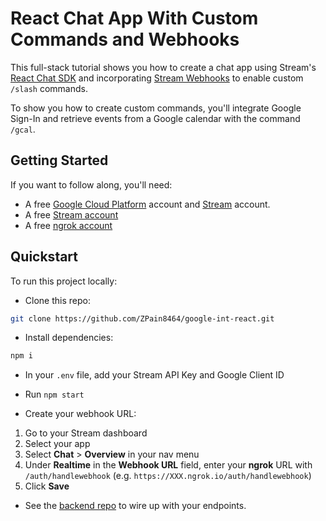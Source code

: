 # React Chat App With Custom Commands and Webhooks

This full-stack tutorial shows you how to create a chat app using Stream's [React Chat SDK](https://getstream.io/chat/sdk/react/) and incorporating [Stream Webhooks](https://getstream.io/chat/docs/react/webhooks_overview/?language=javascript) to enable custom `/slash` commands. 

To show you how to create custom commands, you'll integrate Google Sign-In and retrieve events from a Google calendar with the command `/gcal`. 


## Getting Started
If you want to follow along, you'll need:
- A free [Google Cloud Platform](https://cloud.google.com/) account and [Stream](https://getstream.io/try-for-free/) account. 
- A free [Stream account](https://getstream.io/try-for-free/)
- A free [ngrok account](https://ngrok.com/)

## Quickstart 
To run this project locally:
- Clone this repo: 
```bash
git clone https://github.com/ZPain8464/google-int-react.git
```

- Install dependencies: 
```bash
npm i
```

- In your `.env` file, add your Stream API Key and Google Client ID

- Run `npm start` 

- Create your webhook URL:
1. Go to your Stream dashboard
2. Select your app
3. Select **Chat** > **Overview** in your nav menu
4. Under **Realtime** in the **Webhook URL** field, enter your **ngrok** URL with `/auth/handlewebhook` (e.g. `https://XXX.ngrok.io/auth/handlewebhook`)
4. Click **Save**

- See the [backend repo](https://github.com/ZPain8464/google-int-react-be) to wire up with your endpoints. 


